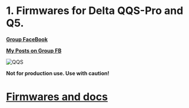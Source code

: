 # 1. Firmwares for Delta QQS-Pro and Q5.

  [**Group FaceBook**](https://www.facebook.com/groups/120961628750040)

  [**My Posts on Group FB**](https://www.facebook.com/hashtag/deltafoxies/?__gid__=120961628750040)

  ![QQS](../../docs/images/FLSunMarlin.png)

  __Not for production use. Use with caution!__

# [Firmwares and docs](https://github.com/Foxies-CSTL/Marlin_2.0.x/tree/FLSUN_QQS-PRO-MULTI/Marlin/Firmwares#1-Marlin-3D-Printer-Firmware-for-Delta-QQS-Pro-and-Q5)